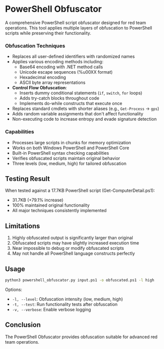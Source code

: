 # PowerShell Obfuscator

A comprehensive PowerShell script obfuscator designed for red team operations. This tool applies multiple layers of obfuscation to PowerShell scripts while preserving their functionality.

### Obfuscation Techniques
- Replaces all user-defined identifiers with randomized names
- Applies various encoding methods including:
  - Base64 encoding with .NET method calls
  - Unicode escape sequences (%u00XX format)
  - Hexadecimal encoding
  - ASCII byte array representations
- **Control Flow Obfuscation**: 
  - Inserts dummy conditional statements (`if`, `switch`, `for` loops)
  - Adds try-catch blocks throughout code
  - Implements do-while constructs that execute once
- Replaces standard cmdlets with shorter aliases (e.g., `Get-Process` → `gps`)
- Adds random variable assignments that don't affect functionality
- Non-executing code to increase entropy and evade signature detection

### Capabilities
- Processes large scripts in chunks for memory optimization
- Works on both Windows PowerShell and PowerShell Core
- Built-in PowerShell syntax checking capabilities
- Verifies obfuscated scripts maintain original behavior
- Three levels (low, medium, high) for tailored obfuscation

## Testing Result
When tested against a 17.7KB PowerShell script (Get-ComputerDetail.ps1):
- 31.7KB (+79.1% increase)
- 100% maintained original functionality
- All major techniques consistently implemented

## Limitations
1. Highly obfuscated output is significantly larger than original
2. Obfuscated scripts may have slightly increased execution time
3. Near impossible to debug or modify obfuscated scripts
4. May not handle all PowerShell language constructs perfectly

## Usage
```bash
python3 powershell_obfuscator.py input.ps1 -o obfuscated.ps1 -l high
```

Options:
- `-l, --level`: Obfuscation intensity (low, medium, high)
- `-t, --test`: Run functionality tests after obfuscation
- `-v, --verbose`: Enable verbose logging

## Conclusion
The PowerShell Obfuscator provides obfuscation suitable for advanced red team operations. 
